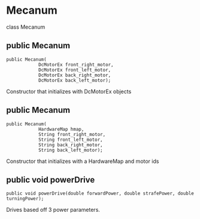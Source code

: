 # Mecanum
class Mecanum

## public Mecanum

```
public Mecanum(
            DcMotorEx front_right_motor,
            DcMotorEx front_left_motor,
            DcMotorEx back_right_motor,
            DcMotorEx back_left_motor);
```
Constructor that initializes with DcMotorEx objects


## public Mecanum

```
public Mecanum(
            HardwareMap hmap,
            String front_right_motor,
            String front_left_motor,
            String back_right_motor,
            String back_left_motor);
```
Constructor that initializes with a HardwareMap and motor ids


## public void powerDrive

```
public void powerDrive(double forwardPower, double strafePower, double turningPower);
```
Drives based off 3 power parameters.
